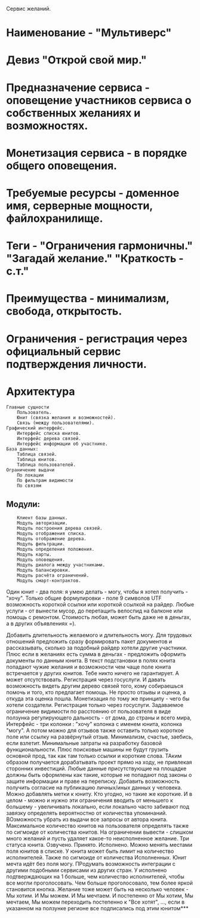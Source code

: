 Сервис желаний.
# Наименование - "Мультиверс" 

# Девиз "Открой свой мир."

# Предназначение сервиса - оповещение участников сервиса о собственных желаниях и возможностях.
# Монетизация сервиса - в порядке общего оповещения.
# Требуемые ресурсы - доменное имя, серверные мощности, файлохранилище.
# Теги - "Ограничения гармоничны." "Загадай желание." "Краткость - с.т." 
# Преимущества - минимализм, свобода, открытость.
# Ограничения - регистрация через официальный сервис подтверждения личности.

# Архитектура
    Главные сущности
        Пользователь.
        Юнит (связка желания и возможностей).
        Связь (между пользователями).
    Графический интерфейс.
        Интерфейс списка юнитов.
        Интерфейс дерева связей.
        Интерфейс информации об участнике.
    База данных:
        Таблица связей.
        Таблица юнитов.
        Таблица пользователей.
    Ограничение выдачи
        По локации
        По фильтрам видимости
        По связям


## Модули:
        Клиент базы данных.
        Модуль авторизации.
        Модуль построения дерева связей. 
        Модуль отображения списка.
        Модуль отображение дерева.
        Модуль фильтрации.
        Модуль определения положения. 
        Модуль карты.
        Модуль оповещения.
        Модуль диалога между участниками.
        Модуль балансировки.
        Модуль расчёта ограничений.
        Модуль смарт-контрактов.

    

  Один юнит - два поля:  я умею делать - могу, чтобы я хотел получить - "хочу". Только общие формулировки - поле 9 символов UTF возможность короткой ссылки или короткой ссылкой на райдер. 
  Любые услуги - от вынести мусор, до перетащить велоспид на балконе или помощь с ремонтом. Стоимость любая, может быть даже не в деньгах, а в других объявлениях =).
  
  Добавить  длительность  желаемого и длительность могу.  Для трудовых отношений предложить сразу формировать пакет документов и рассказывать, сколько за подобный райдер хотели другие участники. Плюс если в желаниях есть сумма в деньгах - предложить оформить документы по данным юнита.  В текст подстановки в полях юнита попадают чужие желания и возможности чем чаще поле юнита встречается у других юнитов. Тебе никто ничего не гарантирует. А может отсутствовать. Регистрация через госуслуги. И давать возможность видеть другим дерево связей того, кому собираешься помочь и того, кто предлагает помощь. Не просто  отзывы и оценка, а откуда эта оценка пошла. Монетизация по тому же  принципу - чего бы хотели создатели. Регистрация только через госуслуги. Задаваемое ограничение видимости по расстоянию от пользователя в виде ползунка регулирующего дальность - от дома, до страны и всего мира, Интерфейс - три колонки : "хочу" колонка с именем юнита, колонка "могу". А потом можно для отзывов также оставить только короткое поле или ссылку на развёрнутый отзыв. Минимализм, счастье, заебись, если взлетит. Минимальные затраты на разработку базовой функциональности. Плюс поисковые машины не будут грузить основной прод, так как там только ссылки и короткие слова. ТАким образом получается дорабатывать проект прямо на ходу, не привлекая сторонних инвестиций. Любые данные присутствующие на площадке должны быть оформлены как такие, которые не попадают под законы о защите информации и праве на переписку. Добавить возможность получить согласие на публикацию личных/иных данных у человека. Можно добавлять метки к юниту. Кто угодно, но такие же короткие. И в целом - можно и нужно эти ограничения вводить от меньшего к большему - увеличивать локально, если локально часто забивают под завязку определять вероятностно от количества упоминаний. ВОзможность убрать из выдачи все запросы от автора юнита. Максимальное количество юнитов на пользователя определять также по сигмоиде от количества юнитов. На ограничении вывести - слишком много желаний и пусть удаляет какое-то неисполненное желание. Три статуса юнита. Озвучено. Принято. Исполнено. Можно менять местами поля юнитов в списке. У юнита может быть лимит на количество исполнителей. Также по сигмоиде от количества Исполненных. Юнит мечта идёт без поля могу. ПРодумать возможность интеграции с другими  подобными сервисами из других стран. У исполнено подтверждающих на 1 больше, чем количество исполнителей, чтобы все могли проголосовать. Чем больше проголосовало, тем более яркой становится кнопка. Желание тоже может быть на несколько человек - Мы хотим. И Мы можем. И Мы мечтаем. И постепенно от Мы хотим, Мы мечтаем, Мы можем переходить постепенно к "Все хотят", ..., если в указанном на ползунке регионе все подписались под этим юнитом***
